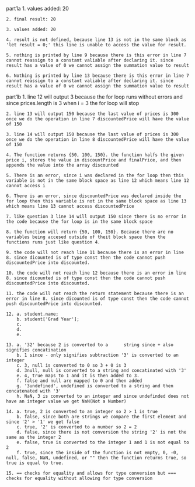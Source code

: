 part1a
    1. values added: 20
    
    2. final result: 20
    
    3. values added: 20
    
    4. result is not defined, because line 13 is not in the same block as 'let result = 0;' this line is unable to access the value for result.
    
    5. nothing is printed by line 9 because there is this error in line 7 cannot reassign to a constant valiable after declaring it. since result has a value of 0 we cannot assign the summation value to result
    
    6. Nothing is printed by line 13 because there is this error in line 7 cannot reassign to a constant valiable after declaring it. since result has a value of 0 we cannot assign the summation value to result

part1b
    1. line 12 will output 3 because the for loop runs without errors and since prices.length is 3 when i = 3 the for loop will stop 
    
    2. line 13 will output 150 because the last value of prices is 300 once we do the operation in line 7 discountedPrice will have the value of 150
    
    3. line 14 will output 150 because the last value of prices is 300 once we do the operation in line 8 discountedPrice will have the value of 150
    
    4. The function returns {50, 100, 150}. the function halfs the given price i, stores the value in discountPrice and finalPrice, and then appends the value into the array discounted 
    
    5. There is an error, since i was declared in the for loop then this variable is not in the same block space as line 12 which means line 12 cannot access i
    
    6. There is an error, since discountedPrice was declared inside the for loop then this variable is not in the same block space as line 13 which means line 13 cannot access discountedPrice
    
    7. like question 3 line 14 will output 150 since there is no error in the code because the for loop is in the same block space
    
    8. the function will return {50, 100, 150}. Because there are no variables being accesed outside of theit block space then the functions runs just like question 4.
    
    9. the code will not reach line 11 because there is an error in line 8. since dicounted is of type const then the code cannot push discountedPrice into discounted.
    
    10. the code will not reach line 12 because there is an error in line 8. since dicounted is of type const then the code cannot push discountedPrice into discounted.
    
    11. the code will not reach the return statement because there is an error in line 8. since dicounted is of type const then the code cannot push discountedPrice into discounted. 
    
    12. a. student.name;
        b. student['Grad Year'];
        c. 
        d.
        e.
    
    13. a. '32' because 2 is converted to a      string since + also signifies concatination
        b. 1 since - only signifies subtraction '3' is converted to an integer
        c. 3, null is converted to 0 so 3 + 0 is 3
        d. 3null, null is converted to a string and concatinated with '3'
        e. 4, true maps to 1 and it is then added to 3.
        f. false and null are mapped to 0 and then added
        g. '3undefined', undefined is converted to a string and then concatenated with '3'
        h. NaN, 3 is converted to an integer and since undefinded does not have an integer value we get NaN(Not a Number)

    14. a. true, 2 is converted to an integer so 2 > 1 is true
        b. false, since both are strings we compare the first element and since '2' > '1' we get false
        c. true, '2' is converted to a number so 2 = 2
        d. false, since there is not conversion the string '2' is not the same as the integer 2
        e. false, true is converted to the integer 1 and 1 is not equal to 2
        f. true, since the inside of the function is not empty, 0, -0, null, false, NaN, undefined, or "" then the function returns true, so true is equal to true.

    15. == checks for equality and allows for type conversion but === checks for equality without allowing for type conversion
